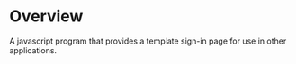 # Overview
A javascript program that provides a template sign-in page for use in other applications.
